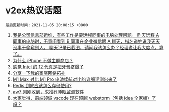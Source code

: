 # v2ex热议话题

`最后更新时间：2021-11-05 20:08:15 +0800`

1. [我是公司信息部运维，有些工作是要远程同事的电脑处理问题。
昨天远程 A 同事的电脑时，无意间看到 B 同事在企业微信跟 A 聊天，指名道姓说我天天没事干偷窥别人。
聊天记录已截图，请问我该怎么办？经理说让我大度点，算了。](https://www.v2ex.com/t/813228)
1. [为什么 iPhone 不做主题商店？](https://www.v2ex.com/t/813186)
1. [感觉 Intel 的 12 代真是把牙膏挤爆了](https://www.v2ex.com/t/813143)
1. [分享一下我的家庭网络拓扑](https://www.v2ex.com/t/813150)
1. [M1 Max 对比 M1 Pro 电池续航对比的详细评测出来了](https://www.v2ex.com/t/813173)
1. [Redis 到底应该怎么存储使用?](https://www.v2ex.com/t/813275)
1. [aw7 刚刚收到，求推荐睡眠监测软件](https://www.v2ex.com/t/813235)
1. [大家觉得，前端领域 vscode 现在超越 webstorm（包括 idea 全家桶）了吗？](https://www.v2ex.com/t/813253)

